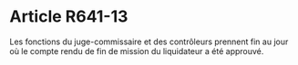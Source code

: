 # Article R641-13

Les fonctions du juge-commissaire et des contrôleurs prennent fin au jour où le compte rendu de fin de mission du liquidateur a été approuvé.